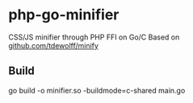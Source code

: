# php-go-minifier
CSS/JS minifier through PHP FFI on Go/C
Based on [github.com/tdewolff/minify](https://github.com/tdewolff/minify)
## Build
go build -o minifier.so -buildmode=c-shared main.go